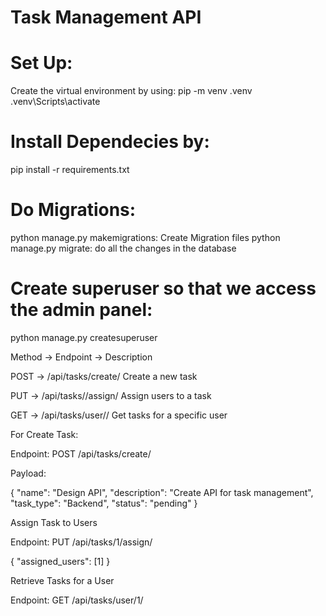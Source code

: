 # Task Management API

# Set Up:

Create the virtual environment by using:
pip -m venv .venv
.venv\Scripts\activate

# Install Dependecies by:
pip install -r requirements.txt

# Do Migrations:
python manage.py makemigrations: Create Migration files
python manage.py migrate: do all the changes in the database

# Create superuser so that we access the admin panel:
python manage.py createsuperuser

Method -> Endpoint ->	               Description

POST   -> /api/tasks/create/	    Create a new task

PUT	   -> /api/tasks/<id>/assign/	Assign users to a task

GET	   -> /api/tasks/user/<id>/	    Get tasks for a specific user

For Create Task:

Endpoint: POST /api/tasks/create/

Payload:

{
  "name": "Design API",
  "description": "Create API for task management",
  "task_type": "Backend",
  "status": "pending"
}

Assign Task to Users

Endpoint: PUT /api/tasks/1/assign/

{
  "assigned_users": [1]
}

Retrieve Tasks for a User

Endpoint: GET /api/tasks/user/1/
